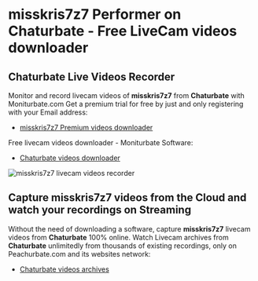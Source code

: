# misskris7z7 Performer on Chaturbate - Free LiveCam videos downloader

## Chaturbate Live Videos Recorder

Monitor and record livecam videos of **misskris7z7** from **Chaturbate** with Moniturbate.com
Get a premium trial for free by just and only registering with your Email address:
* [misskris7z7 Premium videos downloader](https://moniturbate.com/request-demo-licence-key.html)

Free livecam videos downloader - Moniturbate Software:
* [Chaturbate videos downloader](https://moniturbate.com/moniturbate-download-software.html)

![misskris7z7 livecam videos recorder](https://peachurnet.com/templates/moniturbate-software.png)


## Capture misskris7z7 videos from the Cloud and watch your recordings on Streaming

Without the need of downloading a software, capture **misskris7z7** livecam videos from **Chaturbate** 100% online.
Watch Livecam archives from **Chaturbate** unlimitedly from thousands of existing recordings, only on Peachurbate.com and its websites network:
* [Chaturbate videos archives](https://peachurnet.com/)